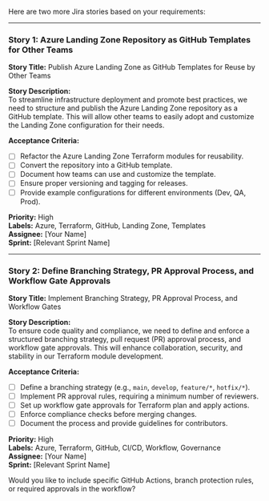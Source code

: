 Here are two more Jira stories based on your requirements:  

---

### **Story 1: Azure Landing Zone Repository as GitHub Templates for Other Teams**  

**Story Title:** Publish Azure Landing Zone as GitHub Templates for Reuse by Other Teams  

**Story Description:**  
To streamline infrastructure deployment and promote best practices, we need to structure and publish the Azure Landing Zone repository as a GitHub template. This will allow other teams to easily adopt and customize the Landing Zone configuration for their needs.  

**Acceptance Criteria:**  
- [ ] Refactor the Azure Landing Zone Terraform modules for reusability.  
- [ ] Convert the repository into a GitHub template.  
- [ ] Document how teams can use and customize the template.  
- [ ] Ensure proper versioning and tagging for releases.  
- [ ] Provide example configurations for different environments (Dev, QA, Prod).  

**Priority:** High  
**Labels:** Azure, Terraform, GitHub, Landing Zone, Templates  
**Assignee:** [Your Name]  
**Sprint:** [Relevant Sprint Name]  

---

### **Story 2: Define Branching Strategy, PR Approval Process, and Workflow Gate Approvals**  

**Story Title:** Implement Branching Strategy, PR Approval Process, and Workflow Gates  

**Story Description:**  
To ensure code quality and compliance, we need to define and enforce a structured branching strategy, pull request (PR) approval process, and workflow gate approvals. This will enhance collaboration, security, and stability in our Terraform module development.  

**Acceptance Criteria:**  
- [ ] Define a branching strategy (e.g., `main`, `develop`, `feature/*`, `hotfix/*`).  
- [ ] Implement PR approval rules, requiring a minimum number of reviewers.  
- [ ] Set up workflow gate approvals for Terraform plan and apply actions.  
- [ ] Enforce compliance checks before merging changes.  
- [ ] Document the process and provide guidelines for contributors.  

**Priority:** High  
**Labels:** Azure, Terraform, GitHub, CI/CD, Workflow, Governance  
**Assignee:** [Your Name]  
**Sprint:** [Relevant Sprint Name]  

Would you like to include specific GitHub Actions, branch protection rules, or required approvals in the workflow?
